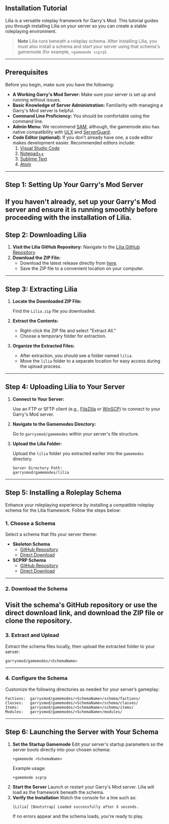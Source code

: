 ## Installation Tutorial
Lilia is a versatile roleplay framework for Garry's Mod. This tutorial guides you through installing Lilia on your server so you can create a stable roleplaying environment.
> **Note**
> Lilia runs beneath a roleplay schema. After installing Lilia, you must also install a schema and start your server using that schema's gamemode (for example, `+gamemode scprp`).
---
## Prerequisites
Before you begin, make sure you have the following:
- **A Working Garry's Mod Server:**
Make sure your server is set up and running without issues.
- **Basic Knowledge of Server Administration:**
Familiarity with managing a Garry's Mod server is helpful.
- **Command Line Proficiency:**
You should be comfortable using the command line.
- **Admin Menu:**
We recommend [SAM](https://www.gmodstore.com/market/view/sam), although, the gamemode also has native compatibility with [ULX](https://steamcommunity.com/sharedfiles/filedetails/?id=557962280) and [ServerGuard](https://www.gmodstore.com/market/view/serverguard).
- **Code Editor (optional):**
If you don't already have one, a code editor makes development easier. Recommended editors include:
  1. [Visual Studio Code](https://code.visualstudio.com/)
  2. [Notepad++](https://notepad-plus-plus.org/)
  3. [Sublime Text](https://www.sublimetext.com/)
  4. [Atom](https://atom.io/)
---
## Step 1: Setting Up Your Garry's Mod Server
If you haven't already, set up your Garry's Mod server and ensure it is running smoothly before proceeding with the installation of Lilia.
---
## Step 2: Downloading Lilia
1. **Visit the Lilia GitHub Repository:**
    Navigate to the [Lilia GitHub Repository](https://github.com/LiliaFramework/Lilia).
2. **Download the ZIP File:**
    - Download the latest release directly from [here](https://github.com/LiliaFramework/Lilia/releases/download/release/lilia.zip).
    - Save the ZIP file to a convenient location on your computer.
---
## Step 3: Extracting Lilia
1. **Locate the Downloaded ZIP File:**

    Find the `Lilia.zip` file you downloaded.

2. **Extract the Contents:**

    - Right-click the ZIP file and select "Extract All."
    - Choose a temporary folder for extraction.

3. **Organize the Extracted Files:**

    - After extraction, you should see a folder named `lilia`.
    - Move the `lilia` folder to a separate location for easy access during the upload process.
---
## Step 4: Uploading Lilia to Your Server
1. **Connect to Your Server:**

    Use an FTP or SFTP client (e.g., [FileZilla](https://filezilla-project.org/) or [WinSCP](https://winscp.net/eng/index.php)) to connect to your Garry's Mod server.

2. **Navigate to the Gamemodes Directory:**

    Go to `garrysmod/gamemodes` within your server's file structure.

3. **Upload the Lilia Folder:**

    Upload the `lilia` folder you extracted earlier into the `gamemodes` directory.
    ```plaintext
    Server Directory Path:
    garrysmod/gamemodes/lilia
    ```
---
## Step 5: Installing a Roleplay Schema
Enhance your roleplaying experience by installing a compatible roleplay schema for the Lilia framework. Follow the steps below:
### 1. Choose a Schema
Select a schema that fits your server theme:
- **Skeleton Schema**
    - [GitHub Repository](https://github.com/LiliaFramework/Skeleton)
    - [Direct Download](https://github.com/LiliaFramework/Skeleton/releases/download/release/skeleton.zip)
- **SCPRP Schema**
    - [GitHub Repository](https://github.com/LiliaFramework/SCPRP)
    - [Direct Download](https://github.com/LiliaFramework/SCPRP/releases/download/release/scprp.zip)
---
### 2. Download the Schema
Visit the schema's GitHub repository or use the direct download link, and download the ZIP file or clone the repository.
---
### 3. Extract and Upload
Extract the schema files locally, then upload the extracted folder to your server:
```plaintext
garrysmod/gamemodes/<SchemaName>
```
---
### 4. Configure the Schema
Customize the following directories as needed for your server’s gameplay:
```plaintext
Factions:  garrysmod/gamemodes/<SchemaName>/schema/factions/
Classes:   garrysmod/gamemodes/<SchemaName>/schema/classes/
Items:     garrysmod/gamemodes/<SchemaName>/schema/items/
Modules:   garrysmod/gamemodes/<SchemaName>/modules/
```
---
## Step 6: Launching the Server with Your Schema
1. **Set the Startup Gamemode**
    Edit your server's startup parameters so the server boots directly into your chosen schema:
    ```plaintext
    +gamemode <SchemaName>
    ```
    Example usage:
    ```plaintext
    +gamemode scprp
    ```
2. **Start the Server**
    Launch or restart your Garry's Mod server. Lilia will load as the framework beneath the schema.
3. **Verify the Installation**
    Watch the console for a line such as:
    ```plaintext
    [Lilia] [Bootstrap] Loaded successfully after X seconds.
    ```
    If no errors appear and the schema loads, you're ready to play.
